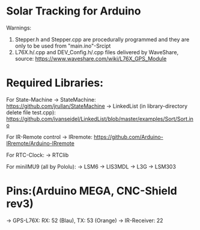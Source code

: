 # Solar Tracking for Arduino

Warnings: 
1.	Stepper.h and Stepper.cpp are procedurally programmed and they are only to be used from "main.ino"-Srcipt
2.	L76X.h/.cpp and DEV_Config.h/.cpp files delivered by WaveShare, source: https://www.waveshare.com/wiki/L76X_GPS_Module

# Required Libraries:
For State-Machine
-> StateMachine: https://github.com/jrullan/StateMachine
-> LinkedList (in library-directory delete file test.cpp): https://github.com/ivanseidel/LinkedList/blob/master/examples/Sort/Sort.ino

For IR-Remote control
-> IRremote: https://github.com/Arduino-IRremote/Arduino-IRremote

For RTC-Clock:
-> RTClib

For miniIMU9 (all by Pololu):
-> LSM6
-> LIS3MDL
-> L3G
-> LSM303

# Pins:(Arduino MEGA, CNC-Shield rev3)
-> GPS-L76X: RX: 52 (Blau), TX: 53 (Orange)
-> IR-Receiver: 22
